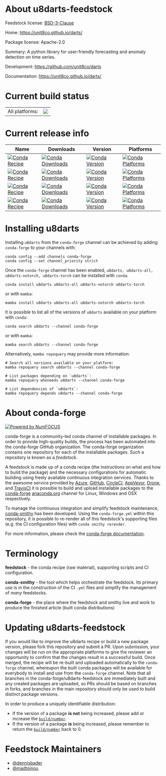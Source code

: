 About u8darts-feedstock
=======================

Feedstock license: [BSD-3-Clause](https://github.com/conda-forge/u8darts-feedstock/blob/main/LICENSE.txt)

Home: https://unit8co.github.io/darts/

Package license: Apache-2.0

Summary: A python library for user-friendly forecasting and anomaly detection on time series.

Development: https://github.com/unit8co/darts

Documentation: https://unit8co.github.io/darts/

Current build status
====================


<table><tr><td>All platforms:</td>
    <td>
      <a href="https://dev.azure.com/conda-forge/feedstock-builds/_build/latest?definitionId=13527&branchName=main">
        <img src="https://dev.azure.com/conda-forge/feedstock-builds/_apis/build/status/u8darts-feedstock?branchName=main">
      </a>
    </td>
  </tr>
</table>

Current release info
====================

| Name | Downloads | Version | Platforms |
| --- | --- | --- | --- |
| [![Conda Recipe](https://img.shields.io/badge/recipe-u8darts-green.svg)](https://anaconda.org/conda-forge/u8darts) | [![Conda Downloads](https://img.shields.io/conda/dn/conda-forge/u8darts.svg)](https://anaconda.org/conda-forge/u8darts) | [![Conda Version](https://img.shields.io/conda/vn/conda-forge/u8darts.svg)](https://anaconda.org/conda-forge/u8darts) | [![Conda Platforms](https://img.shields.io/conda/pn/conda-forge/u8darts.svg)](https://anaconda.org/conda-forge/u8darts) |
| [![Conda Recipe](https://img.shields.io/badge/recipe-u8darts--all-green.svg)](https://anaconda.org/conda-forge/u8darts-all) | [![Conda Downloads](https://img.shields.io/conda/dn/conda-forge/u8darts-all.svg)](https://anaconda.org/conda-forge/u8darts-all) | [![Conda Version](https://img.shields.io/conda/vn/conda-forge/u8darts-all.svg)](https://anaconda.org/conda-forge/u8darts-all) | [![Conda Platforms](https://img.shields.io/conda/pn/conda-forge/u8darts-all.svg)](https://anaconda.org/conda-forge/u8darts-all) |
| [![Conda Recipe](https://img.shields.io/badge/recipe-u8darts--notorch-green.svg)](https://anaconda.org/conda-forge/u8darts-notorch) | [![Conda Downloads](https://img.shields.io/conda/dn/conda-forge/u8darts-notorch.svg)](https://anaconda.org/conda-forge/u8darts-notorch) | [![Conda Version](https://img.shields.io/conda/vn/conda-forge/u8darts-notorch.svg)](https://anaconda.org/conda-forge/u8darts-notorch) | [![Conda Platforms](https://img.shields.io/conda/pn/conda-forge/u8darts-notorch.svg)](https://anaconda.org/conda-forge/u8darts-notorch) |
| [![Conda Recipe](https://img.shields.io/badge/recipe-u8darts--torch-green.svg)](https://anaconda.org/conda-forge/u8darts-torch) | [![Conda Downloads](https://img.shields.io/conda/dn/conda-forge/u8darts-torch.svg)](https://anaconda.org/conda-forge/u8darts-torch) | [![Conda Version](https://img.shields.io/conda/vn/conda-forge/u8darts-torch.svg)](https://anaconda.org/conda-forge/u8darts-torch) | [![Conda Platforms](https://img.shields.io/conda/pn/conda-forge/u8darts-torch.svg)](https://anaconda.org/conda-forge/u8darts-torch) |

Installing u8darts
==================

Installing `u8darts` from the `conda-forge` channel can be achieved by adding `conda-forge` to your channels with:

```
conda config --add channels conda-forge
conda config --set channel_priority strict
```

Once the `conda-forge` channel has been enabled, `u8darts, u8darts-all, u8darts-notorch, u8darts-torch` can be installed with `conda`:

```
conda install u8darts u8darts-all u8darts-notorch u8darts-torch
```

or with `mamba`:

```
mamba install u8darts u8darts-all u8darts-notorch u8darts-torch
```

It is possible to list all of the versions of `u8darts` available on your platform with `conda`:

```
conda search u8darts --channel conda-forge
```

or with `mamba`:

```
mamba search u8darts --channel conda-forge
```

Alternatively, `mamba repoquery` may provide more information:

```
# Search all versions available on your platform:
mamba repoquery search u8darts --channel conda-forge

# List packages depending on `u8darts`:
mamba repoquery whoneeds u8darts --channel conda-forge

# List dependencies of `u8darts`:
mamba repoquery depends u8darts --channel conda-forge
```


About conda-forge
=================

[![Powered by
NumFOCUS](https://img.shields.io/badge/powered%20by-NumFOCUS-orange.svg?style=flat&colorA=E1523D&colorB=007D8A)](https://numfocus.org)

conda-forge is a community-led conda channel of installable packages.
In order to provide high-quality builds, the process has been automated into the
conda-forge GitHub organization. The conda-forge organization contains one repository
for each of the installable packages. Such a repository is known as a *feedstock*.

A feedstock is made up of a conda recipe (the instructions on what and how to build
the package) and the necessary configurations for automatic building using freely
available continuous integration services. Thanks to the awesome service provided by
[Azure](https://azure.microsoft.com/en-us/services/devops/), [GitHub](https://github.com/),
[CircleCI](https://circleci.com/), [AppVeyor](https://www.appveyor.com/),
[Drone](https://cloud.drone.io/welcome), and [TravisCI](https://travis-ci.com/)
it is possible to build and upload installable packages to the
[conda-forge](https://anaconda.org/conda-forge) [anaconda.org](https://anaconda.org/)
channel for Linux, Windows and OSX respectively.

To manage the continuous integration and simplify feedstock maintenance,
[conda-smithy](https://github.com/conda-forge/conda-smithy) has been developed.
Using the ``conda-forge.yml`` within this repository, it is possible to re-render all of
this feedstock's supporting files (e.g. the CI configuration files) with ``conda smithy rerender``.

For more information, please check the [conda-forge documentation](https://conda-forge.org/docs/).

Terminology
===========

**feedstock** - the conda recipe (raw material), supporting scripts and CI configuration.

**conda-smithy** - the tool which helps orchestrate the feedstock.
                   Its primary use is in the construction of the CI ``.yml`` files
                   and simplify the management of *many* feedstocks.

**conda-forge** - the place where the feedstock and smithy live and work to
                  produce the finished article (built conda distributions)


Updating u8darts-feedstock
==========================

If you would like to improve the u8darts recipe or build a new
package version, please fork this repository and submit a PR. Upon submission,
your changes will be run on the appropriate platforms to give the reviewer an
opportunity to confirm that the changes result in a successful build. Once
merged, the recipe will be re-built and uploaded automatically to the
`conda-forge` channel, whereupon the built conda packages will be available for
everybody to install and use from the `conda-forge` channel.
Note that all branches in the conda-forge/u8darts-feedstock are
immediately built and any created packages are uploaded, so PRs should be based
on branches in forks, and branches in the main repository should only be used to
build distinct package versions.

In order to produce a uniquely identifiable distribution:
 * If the version of a package **is not** being increased, please add or increase
   the [``build/number``](https://docs.conda.io/projects/conda-build/en/latest/resources/define-metadata.html#build-number-and-string).
 * If the version of a package **is** being increased, please remember to return
   the [``build/number``](https://docs.conda.io/projects/conda-build/en/latest/resources/define-metadata.html#build-number-and-string)
   back to 0.

Feedstock Maintainers
=====================

* [@dennisbader](https://github.com/dennisbader/)
* [@madtoinou](https://github.com/madtoinou/)

